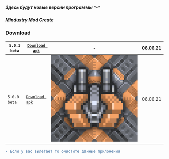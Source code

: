 ##### Здесь будут новые версии программы ^-^
##### Mindustry Mod Create

### Download

|`5.0.1 beta`|[`Download apk`](https://github.com/MindustryModCreate/MMC-release/releases/download/5.0.1beta/Mindustry.Mod.Create_5.0.1.beta.apk)|-|06.06.21|
|-|-|-|-|
|`5.0.0 beta`|[`Download apk`](https://github.com/MindustryModCreate/MMC-release/releases/download/5.0.0beta/Mindustry.Mod.Create_5.0.0.apk)|![icon](https://raw.githubusercontent.com/MindustryModCreate/MMC-release/main/5.0.0beta.png)|06.06.21|


```diff
- Если у вас вылетает то очистите данные приложения
```
